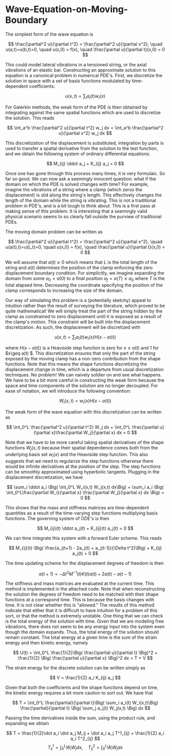 # Wave-Equation-on-Moving-Boundary

The simplest form of the wave equation is

$$ \frac{\partial^2 u}{\partial t^2} = \frac{\partial^2 u}{\partial x^2}, \quad u(a,t)=u(b,t)=0, \quad u(x,0) = f(x), \quad \frac{\partial u}{\partial t}(x,0) = 0 $$

This could model lateral vibrations in a tensioned string, or the axial vibrations of an elastic bar. Constructing an approximate solution to this equation is a canonical problem in numerical PDE's. First, we discretize the solution in space with a set of basis functions modulated by time-dependent coefficients:

$$ u(x,t) = \sum_i a_i(t) w_i(x) $$

For Galerkin methods, the weak form of the PDE is then obtained by integrating against the same spatial functions which are used to discretize the solution. This reads


$$ \int_a^b \frac{\partial^2 u}{\partial t^2} w_j dx = \int_a^b \frac{\partial^2 u}{\partial x^2} w_j dx $$

This discretization of the displacement is substituted, integration by parts is used to transfer a spatial derivative from the solution to the test function, and we obtain the following system of ordinary differential equations:

$$ M_{ij} \ddot a_j + K_{ij} a_j = 0 $$

Once one has gone through this process many times, it is very formulaic. So far so good. We can now ask a seemingly innocent question: what if the domain on which the PDE is solved changes with time? For example, imagine the vibrations of a string where a clamp (which zeros the displacement) is slid along the string's length. This effectively changes the length of the domain while the string is vibrating. This is not a traditional problem in PDE's, and is a bit tough to think about. This is a first pass at making sense of this problem. It is interesting that a seemingly valid physical scenario seems to so clearly fall outside the purview of traditional PDEs. 

The moving domain problem can be written as

$$ \frac{\partial^2 u}{\partial t^2} = \frac{\partial^2 u}{\partial x^2}, \quad u(a(t),t)=u(L,t)=0, \quad u(x,0) = f(x), \quad \frac{\partial u}{\partial t}(x,0) = 0 $$

We will assume that $a(t)\geq0$ which means that $L$ is the total length of the string and $a(t)$ determines the position of the clamp enforcing the zero displacement boundary condition. For simplicitly, we imagine expanding the domain from some $a_0=a(0)$ to a final position $a_f=a(T)\leq a_0$ where $T$ is the total elapsed time. Decreasing the coordinate specifying the position of the clamp corresponds to increasing the size of the domain. 

Our way of simulating this problem is a (potentially sketchy) appeal to intuition rather than the result of surveying the literature, which proved to be quite mathematical! We will simply treat the part of the string hidden by the clamp as constrained to zero displacement until it is exposed as a result of the clamp's motion. This constraint will be built into the displacement discretization. As such, the displacement will be discretized with

$$ u(x,t) = \sum_i a_i(t) w_i(x) H(x-a(t)) $$

where $H(x-a(t))$ is a Heaviside step function is zero for $x\leq a(t)$ and 1 for $x\geq a(t) $. This discretization ensures that only the part of the string exposed by the moving clamp has a non-zero contribution from the shape functions. Note that this means the shape functions discretizing the displacement change in time, which is a departure from usual discretization techniques. No problem! We can naively soldier on and see what happens. We have to be a bit more careful in constructing the weak form because the space and time components of the solution are no longer decoupled. For ease of notation, we will introduce the following convention:

$$ W_i(x,t) = w_i(x) H(x-a(t)) $$

The weak form of the wave equation with this discretization can be written as 

$$ \int_0^L \frac{\partial^2 u}{\partial t^2} W_j dx + \int_0^L \frac{\partial u}{\partial x}\frac{\partial W_j}{\partial x} dx = 0 $$ 

Note that we have to be more careful taking spatial derivatives of the shape functions $W_j(x,t)$ because their spatial dependence comes both from the underlying basis set $w_i(x)$ and the Heaviside step function. This also suggests that we need to regularize the step functions otherwise there would be infinite derivatives at the position of the step. The step functions can be smoothly approximated using hyperbolic tangents. Plugging in the displacement discretization, we have

$$ \sum_i \ddot a_i \Big( \int_0^L W_i(x,t) W_j(x,t) dx\Big) + \sum_i a_i \Big( \int_0^L\frac{\partial W_i}{\partial x} \frac{\partial W_j}{\partial x} dx \Big) = 0 $$

This shows that the mass and stiffness matrices are time-dependent quantities as a result of the time-varying step functions multiplying basis functions. The governing system of ODE's is then

$$ M_{ij}(t) \ddot a_j(t) + K_{ij}(t) a_j(t) = 0 $$

We can time integrate this system with a forward Euler scheme. This reads

$$ M_{ij}(t) \Big( \frac{a_j(t+1) - 2a_j(t) + a_j(t-1)}{\Delta t^2}\Big) + K_{ij} a_j(t) = 0 $$

The time updating scheme for the displacement degrees of freedom is then

$$ a(t+1) = -\Delta t^2 M^{-1}(t) K(t) a(t) + 2a(t) - a(t-1) $$

The stiffness and mass matrices are evaluated at the current time. This method is implemented in the attached code. Note that when reconstructing the solution the degrees of freedom need to be matched with their shape functions at a correspond time. This is because the basis changes with time. It is not clear whether this is "allowed." The results of this method indicate that either that it is difficult to have intuition for a problem of this sort, or that the method is extremely unstable. One thing that we can check is the total energy of the solution with time. Given that we are modeling free vibrations, there does not seem to be any energy input into the system even though the domain expands. Thus, the total energy of the solution should remain constant. The total energy at a given time is the sum of the strain energy and then kinetic energy, namely


$$ U(t) = \int_0^L \frac{1}{2}\Big( \frac{\partial u}{\partial t} \Big)^2 + \frac{1}{2} \Big( \frac{\partial u}{\partial x} \Big)^2 dx = T + V $$


The strain energy for the discrete solution can be written simply as

$$ V = \frac{1}{2} a_i K_{ij} a_j $$

Given that both the coefficients and the shape functions depend on time, the kinetic energy requires a bit more caution to sort out. We have that

$$ T = \int_0^L \frac{\partial}{\partial t}\Big( \sum_i a_i(t) W_i(x,t)\Big) \frac{\partial}{\partial t} \Big( \sum_j a_j(t) W_j(x,t) \Big) dx $$

Passing the time derivatives inside the sum, using the product rule, and expanding we obtain

$$ T = \frac{1}{2}\dot a_i \dot a_j M_ij + \dot a_i a_j T^1_{ij} + \frac{1}{2} a_i a_i T^2_{ij} $$
$$ T^1_{ij} = \int_0^L W_i \dot W_j dx, \quad T^2_{ij} = \int_0^L \dot W_i \dot W_j dx $$

